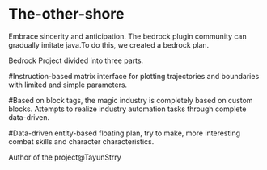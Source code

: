 # The-other-shore

Embrace sincerity and anticipation. The bedrock plugin community can gradually imitate java.To do this, we created a bedrock plan.

Bedrock Project divided into three parts.

#Instruction-based matrix interface for plotting trajectories and boundaries with limited and simple parameters.

#Based on block tags, the magic industry is completely based on custom blocks. Attempts to realize industry automation tasks through complete data-driven.

#Data-driven entity-based floating plan, try to make, more interesting combat skills and character characteristics.

Author of the project@TayunStrry
